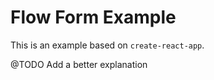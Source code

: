 # Flow Form Example

This is an example based on `create-react-app`.

@TODO Add a better explanation

